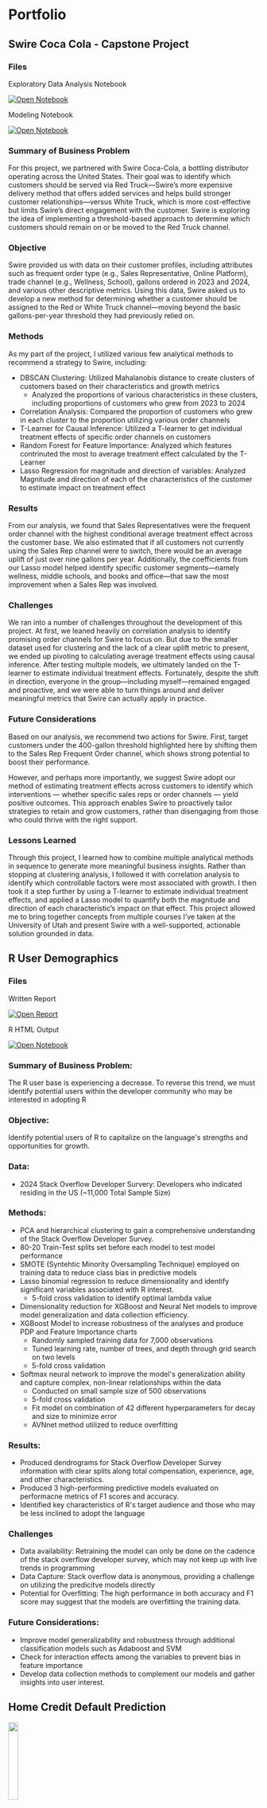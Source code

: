 # Portfolio

## Swire Coca Cola - Capstone Project

### Files
Exploratory Data Analysis Notebook

<a href="CapStone Notebooks/EDA_Dan_Powell.html"><img src="https://img.shields.io/badge/RStudio-4285F4?style=for-the-badge&logo=rstudio&logoColor=white" alt="Open Notebook"></a>

Modeling Notebook 

<a href="CapStone Notebooks/Dan_Modeling (4).html"><img src="https://img.shields.io/badge/python-3670A0?style=for-the-badge&logo=python&logoColor=ffdd54" alt="Open Notebook"></a>

### Summary of Business Problem

For this project, we partnered with Swire Coca-Cola, a bottling distributor operating across the United States. Their goal was to identify which customers should be served via Red Truck—Swire’s more expensive delivery method that offers added services and helps build stronger customer relationships—versus White Truck, which is more cost-effective but limits Swire’s direct engagement with the customer. Swire is exploring the idea of implementing a threshold-based approach to determine which customers should remain on or be moved to the Red Truck channel.

### Objective

Swire provided us with data on their customer profiles, including attributes such as frequent order type (e.g., Sales Representative, Online Platform), trade channel (e.g., Wellness, School), gallons ordered in 2023 and 2024, and various other descriptive metrics. Using this data, Swire asked us to develop a new method for determining whether a customer should be assigned to the Red or White Truck channel—moving beyond the basic gallons-per-year threshold they had previously relied on.

### Methods

As my part of the project, I utilized various few analytical methods to recommend a strategy to Swire, including:

- DBSCAN Clustering: Utilized Mahalanobis distance to create clusters of customers based on their characteristics and growth metrics
  - Analyzed the proportions of various characteristics in these clusters, including proportions of customers who grew from 2023 to 2024
- Correlation Analysis: Compared the proportion of customers who grew in each cluster to the proportion utilizing various order channels
- T-Learner for Causal Inference: Utilized a T-learner to get individual treatment effects of specific order channels on customers
- Random Forest for Feature Importance: Analyzed which features contrinuted the most to average treatment effect calculated by the T-Learner
- Lasso Regression for magnitude and direction of variables: Analyzed Magnitude and direction of each of the characteristics of the customer to estimate impact on treatment effect

### Results

From our analysis, we found that Sales Representatives were the frequent order channel with the highest conditional average treatment effect across the customer base. We also estimated that if all customers not currently using the Sales Rep channel were to switch, there would be an average uplift of just over nine gallons per year. Additionally, the coefficients from our Lasso model helped identify specific customer segments—namely wellness, middle schools, and books and office—that saw the most improvement when a Sales Rep was involved.

### Challenges

We ran into a number of challenges throughout the development of this project. At first, we leaned heavily on correlation analysis to identify promising order channels for Swire to focus on. But due to the smaller dataset used for clustering and the lack of a clear uplift metric to present, we ended up pivoting to calculating average treatment effects using causal inference. After testing multiple models, we ultimately landed on the T-learner to estimate individual treatment effects. Fortunately, despite the shift in direction, everyone in the group—including myself—remained engaged and proactive, and we were able to turn things around and deliver meaningful metrics that Swire can actually apply in practice.

### Future Considerations 

Based on our analysis, we recommend two actions for Swire. First, target customers under the 400-gallon threshold highlighted here by shifting them to the Sales Rep Frequent Order channel, which shows strong potential to boost their performance.

However, and perhaps more importantly, we suggest Swire adopt our method of estimating treatment effects across customers to identify which interventions — whether specific sales reps or order channels — yield positive outcomes. This approach enables Swire to proactively tailor strategies to retain and grow customers, rather than disengaging from those who could thrive with the right support.

### Lessons Learned

Through this project, I learned how to combine multiple analytical methods in sequence to generate more meaningful business insights. Rather than stopping at clustering analysis, I followed it with correlation analysis to identify which controllable factors were most associated with growth. I then took it a step further by using a T-learner to estimate individual treatment effects, and applied a Lasso model to quantify both the magnitude and direction of each characteristic’s impact on that effect. This project allowed me to bring together concepts from multiple courses I’ve taken at the University of Utah and present Swire with a well-supported, actionable solution grounded in data.

## R User Demographics

### Files

Written Report

<a href="R-ising to the Challenge/Dan Powell Final Project Write Up.docx (1).pdf"><img src="https://img.shields.io/badge/Adobe%20Acrobat%20Reader-EC1C24.svg?style=for-the-badge&logo=Adobe%20Acrobat%20Reader&logoColor=white" alt="Open Report"></a>

R HTML Output

<a href="R-ising to the Challenge/Final-Project-Dan-Powell.html"><img src="https://img.shields.io/badge/RStudio-4285F4?style=for-the-badge&logo=rstudio&logoColor=white" alt="Open Notebook"></a>

### Summary of Business Problem: 
The R user base is experiencing a decrease. To reverse this trend, we must identify potential users within the developer community who may be interested in adopting R

### Objective: 
Identify potential users of R to capitalize on the language's strengths and opportunities for growth.

### Data: 
- 2024 Stack Overflow Developer Survery: Developers who indicated residing in the US (~11,000 Total Sample Size)

### Methods:
- PCA and hierarchical clustering to gain a comprehensive understanding of the Stack Overflow Developer Survey.
- 80-20 Train-Test splits set before each model to test model performance
- SMOTE (Syntehtic Minority Oversampling Technique) employed on training data to reduce class bias in predictive models
- Lasso binomial regression to reduce dimensionality and identify significant variables associated with R interest.
  - 5-fold cross validation to identify optimal lambda value
- Dimensionality reduction for XGBoost and Neural Net models to improve model generalization and data collection efficiency.
- XGBoost Model to increase robustness of the analyses and produce PDP and Feature Importance charts
  - Randomly sampled training data for 7,000 observations
  - Tuned learning rate, number of trees, and depth through grid search on two levels
  - 5-fold cross validation 
- Softmax neural network to improve the model's generalization ability and capture complex, non-linear relationships within the data
  - Conducted on small sample size of 500 observations 
  - 5-fold cross validation
  - Fit model on combination of 42 different hyperparameters for decay and size to minimize error
  - AVNnet method utilized to reduce overfitting

### Results:
- Produced dendrograms for Stack Overflow Developer Survey information with clear splits along total compensation, experience, age, and other characteristics.
- Produced 3 high-performing predictive models evaluated on performacne metrics of F1 scores and accuracy.
- Identified key characteristics of R's target audience and those who may be less inclined to adopt the language

### Challenges
- Data availability: Retraining the model can only be done on the cadence of the stack overflow developer survey, which may not keep up with live trends in programming
- Data Capture: Stack overflow data is anonymous, providing a challenge on utilizing the predicitve models directly
- Potential for Overfitting: The high performance in both accuracy and F1 score may suggest that the models are overfitting the training data.

### Future Considerations:
- Improve model generalizability and robustness through additional classification models such as Adaboost and SVM
- Check for interaction effects among the variables to prevent bias in feature importance
- Develop data collection methods to complement our models and gather insights into user interest.


## Home Credit Default Prediction 

<img src ="assets/img/Home-Credit-logo.jpg" width = "20%" > 

### Summary of Business Problem: 
Identify customers with a high risk of default on their loans to improve repayment rates at HomeCredit while allowing for disadvantaged groups to receive loans to jumpstart
their businesses or personal projects. 

### Objective: 
Predict loan defaults using machine learning methods on the Home Credit Kaggle Dataset

### Data: 
-	Application_train: contains customer information and the target variable (whether the customer defaulted)
-	Application_test: contains customer information without the target variable used for testing the performance of models

### EDA: 
<a href="home_Credit_files/home_credit_eda.rmd"><img src="https://img.shields.io/badge/RStudio-4285F4?style=for-the-badge&logo=rstudio&logoColor=white" alt="Open Notebook"></a>

My EDA cleaned, transformed, and informed the direction of the project. The EDA highlighted several challenges with the data including:
-	Class imbalance in the target variable
-	Extreme observations in several of the independent variables
-	Redundant and noninformative independent variables
To address these limitations:
-	I performed exploratory analysis to understand the distribution of the target and independent variables, missing values, and outliers
-	I engineered new features based off correlation analyses, domain knowledge, and data insights
The dataset was refined through null imputation, class balancing with SMOTE, and the incorporation of new features inspired by insights from the EDA.

### Modeling:
<a href="home_Credit_files/Group_9_Project.ipynb"><img src="https://img.shields.io/badge/Google%20Colab-%23F9A825.svg?style=for-the-badge&logo=googlecolab&logoColor=white" alt="Open Notebook"></a>

I constructed 3 models as a part of a group project. I was assigned to train SVM methods on the data. 
From this, constructed three models:
-	**Linear SVM**: basic linear SVM model with no adjustments to training data or hyperparameters
-	**Linear SVM with SMOTE**: Linear SVM trained on SMOTE-balanced data with an adjusted classification threshold.
-	**Radial SVM with SMOTE and Adjustments**: Radial SVM trained on SMOTE data with higher weights on default observations and an optimized classification threshold using a function that optimized the F1 score produced by the threshold.

One challenge during this stage was training the radial and linear SVM with SMOTE models. Due to the large size of the training data, the training time for the two previously mentioned models 
lasted over 3 hours before eventually crashing. To address this, I implemented a data sampling strategy. By randomly selecting a subset of 5000 observations, I was able to maintain model generalizability
while significantly improving training efficiency. This approach allowed for the successful training of more sophisticated models that would otherwise have been infeasible.

After the models were ran, I observed that the radial SVM with SMOTE-balanced data performed best in the test split (F1: 0.175, accuracy: 0.64) and achieved a score of 0.58 on Kaggle. 
The model was then compared to the models my group members produced, which were:
-	**LightGBM**: Utilized a gradient boosting machine for predictions
-	**Logistic Regression**: employed logistic regression for simpler and interpretable model

### Performance Metrics of models:
Each model was evaluated on the test data from Kaggle. Kaggle scores reflect the model's ability to classify the test data correctly and how it ranks compared to other models.
-	SVM: Kaggle of was 0.58.
-	Logistic Regression: Kaggle Score of 0.73
-	LightGBM: Achieved Kaggle Score of 0.74

### Key Findings and Solutions:
From the modeling and EDA processes, we discovered the following: 
-	Feature engineering and handling class imbalance improved model performance for all model types
-	Light GBM and Linear regression outperformed SVM and were selected as our optimal models to assist in predicting loan default.
-	Linear regression was ultimately chosen due to its simplicity, interpretability, speed, and metric performance.  
The group recommends using the LightGBM model for applications prioritizing accuracy. However, for daily use cases, a linear regression model 
is sufficient due to its comparable performance and significantly faster training time.

### Business Value:
The results and findings of our study offer business value in the following ways:
-	Operationally efficiency is promoted through the linear Regression model, as it efficiently predicts loan default and allows for quick model retraining, enabling rapid review of new applications based on current economic condition.
-	LightGBM and EDA identified key default predictors like applicant age, employment, and document submission flags, enabling targeted scrutiny of loan applications.
-	Multiple models and robustness checks in the LightGBM and Linear Regression models' formulations prevent overfitting, ensuring generalizability to future data.
-	Improve customer experience by ensuring that credit is extended to deserving customers while minimizing risk, improving satisfaction and loyalty of customers. 

### Lessons Learned:
After conducting the analysis, the group and I came away with knowledge for future projects including: 
-	Computational challenges can be overcome through a variety of techniques, including parallelism and random sampling from the training data.
-	While computationally intensive models may be marginally more accurate and useful for robustness checking, sometimes simple models like linear regression are able to capture
most of the information required and produce relatively accurate and more relevant predictions due to the speed of training.
-	While employing diverse model types enhances robustness, careful hyperparameter tuning and bias mitigation through synthetic sampling are crucial to ensure optimal performance and generalizability
